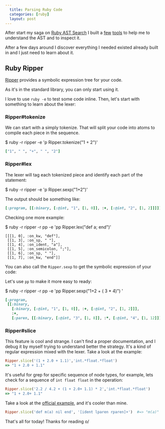```yaml
---
  title: Parsing Ruby Code
  categories: [ruby]
  layout: post
---
```


After start my saga on [Ruby AST Search](./)
I built a [few](https://github.com/jonatas/rubocopular) [tools](https://github.com/jonatas/fast) to
help me to understand the AST and to inspect it.

After a few days around I discover everything I needed existed already built in and
I just need to learn about it.

## Ruby Ripper

[Ripper](http://ruby-doc.org/stdlib-2.0.0/libdoc/ripper/rdoc/Ripper.html)
provides a symbolic expression tree for your code.

As it's in the standard library, you can only start using it.

I love to use `ruby -e` to test some code inline. Then, let's start with
something to learn about the lexer:

### Ripper#tokenize

We can start with a simply tokenize. That will split your code into atoms to
compile each piece in the sequence.

$ ruby -r ripper -e 'p Ripper.tokenize("1 + 2")'

```ruby
["1", " ", "+", " ", "2"]
```

### Ripper#lex

The lexer will tag each tokenized piece and identify each part of the statement:

$ ruby -r ripper -e 'p Ripper.sexp("1+2")'

The output should be something like:

```ruby
[:program, [[:binary, [:@int, "1", [1, 0]], :+, [:@int, "2", [1, 2]]]]]
```

Checking one more example:

$ ruby -r ripper -r pp -e 'pp Ripper.lex("def a; end")'

```
[[[1, 0], :on_kw, "def"],
 [[1, 3], :on_sp, " "],
 [[1, 4], :on_ident, "a"],
 [[1, 5], :on_semicolon, ";"],
 [[1, 6], :on_sp, " "],
 [[1, 7], :on_kw, "end"]]
```

You can also call the `Ripper.sexp` to get the symbolic expression of your code:

Let's use `pp` to make it more easy to ready:

$ ruby -r ripper -r pp -e 'pp Ripper.sexp("1+2 + ( 3 * 4)") '

```ruby
[:program,
 [[:binary,
   [:binary, [:@int, "1", [1, 0]], :+, [:@int, "2", [1, 2]]],
   :+,
   [:paren, [[:binary, [:@int, "3", [1, 8]], :*, [:@int, "4", [1, 12]]]]]]]]
```

### Ripper#slice

This feature is cool and strange. I can't find a proper documentation, and I debug it by myself trying to understand better the strategy.
It's a kind of regular expression mixed with the lexer. Take a look at the example:

```ruby
Ripper.slice('(1 + 2.0 + 1.1)','int.*float.*float')
=> "1 + 2.0 + 1.1"
```

It's useful for grep for specific sequence of node types, for example, lets
check for a sequence of `int float float` in the operation:

```ruby
Ripper.slice('2.2 / 4.2 + (1 + 2.0+ 1.1) * 2','int.*float.*float')
=> "1 + 2.0+ 1.1"
```

Take a look at the [official example](http://ruby-doc.org/stdlib-2.0.0/libdoc/ripper/rdoc/Ripper.html#slice), and it's cooler than mine.

```ruby
Ripper.slice('def m(a) nil end', '[ident lparen rparen]+')  #=> "m(a)"
```


That's all for today! Thanks for reading o/
